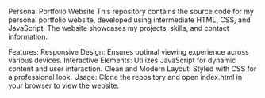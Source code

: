 Personal Portfolio Website
This repository contains the source code for my personal portfolio website, developed using intermediate HTML, CSS, and JavaScript. The website showcases my projects, skills, and contact information.

Features:
  Responsive Design: Ensures optimal viewing experience across various devices.
  Interactive Elements: Utilizes JavaScript for dynamic content and user interaction.
  Clean and Modern Layout: Styled with CSS for a professional look.
Usage:
  Clone the repository and open index.html in your browser to view the website.
